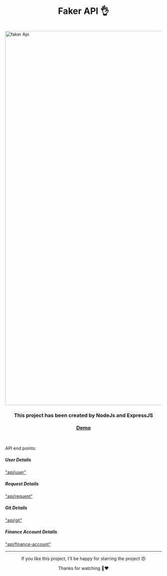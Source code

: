 <h1 align="center"> Faker API 👌 </h1> <br>
<a href="https://faker-api-service.onrender.com/api/user">
<img width="1200" alt="faker Api" src="https://github.com/ArefShojaei/faker-api/assets/134844185/15ade995-2a74-439b-8a74-cae2ec5d3aab">
</a>

<h3 align="center">
  This project has been created by NodeJs and ExpressJS <br><br> <a href='https://faker-api-service.onrender.com/api/user'>Demo</a>
</h3>
<br>

<p>API end points:
  <br>
  <h5>User Details</h5>
  <a href="https://faker-api-service.onrender.com/api/user">"api/user"</a>
  <br>
  <h5>Request Details</h5>
  <a href="https://faker-api-service.onrender.com/api/request">"api/request"</a>
  <br>
  <h5>Git Details</h5>
  <a href="https://faker-api-service.onrender.com/api/git">"api/git"</a>
  <br>
  <h5>Finance Account Details</h5>
  <a href="https://faker-api-service.onrender.com/api/finance-account">"api/finance-account"</a>
  
</p>

<hr>
<p align='center'>If you like this project, I'll be happy for starring the project 😍</p>
<p align='center'>Thanks for watching 🙏❤️</p>
